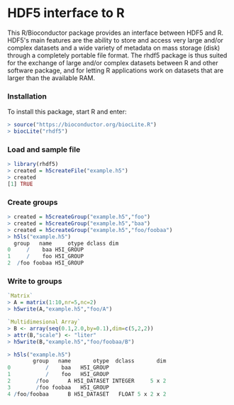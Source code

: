 HDF5 interface to R
========================

This R/Bioconductor package provides an interface between HDF5 and R. HDF5's main features are the ability to store and access very large and/or complex datasets and a wide variety of metadata on mass storage (disk) through a completely portable file format. The rhdf5 package is thus suited for the exchange of large and/or complex datasets between R and other software package, and for letting R applications work on datasets that are larger than the available RAM.

### Installation

To install this package, start R and enter:

```r
> source("https://bioconductor.org/biocLite.R")
> biocLite("rhdf5")
```
### Load and sample file
```r
> library(rhdf5)
> created = h5createFile("example.h5")
> created
[1] TRUE
```
### Create groups
```r
> created = h5createGroup("example.h5","foo")
> created = h5createGroup("example.h5","baa")
> created = h5createGroup("example.h5","foo/foobaa")
> h5ls("example.h5")
  group   name     otype dclass dim
0     /    baa H5I_GROUP           
1     /    foo H5I_GROUP           
2  /foo foobaa H5I_GROUP 
```
### Write to groups
```r
`Matrix`
> A = matrix(1:10,nr=5,nc=2)
> h5write(A,"example.h5","foo/A")

`Multidimesional Array`
> B <- array(seq(0.1,2.0,by=0.1),dim=c(5,2,2))
> attr(B,"scale") <- "liter"
> h5write(B,"example.h5","foo/foobaa/B")

> h5ls("example.h5")
        group   name       otype  dclass       dim
0           /    baa   H5I_GROUP                  
1           /    foo   H5I_GROUP                  
2        /foo      A H5I_DATASET INTEGER     5 x 2
3        /foo foobaa   H5I_GROUP                  
4 /foo/foobaa      B H5I_DATASET   FLOAT 5 x 2 x 2
```

